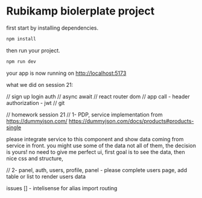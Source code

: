 # Rubikamp biolerplate project

first start by installing dependencies.

```bash
npm install
```

then run your project.

```bash
npm run dev
```

your app is now running on [http://localhost:5173](http://localhost:5173)


what we did on session 21:

// sign up login auth
// async await
// react router dom
// app call - header authorization - jwt
// git

// homework session 21
// 1- PDP, service implementation from https://dummyjson.com/
https://dummyjson.com/docs/products#products-single

please integrate service to this component and show data coming from service in front. you might use some of the data not all of them, the decision is yours!
no need to give me perfect ui, first goal is to see the data, then nice css and structure,

// 2- panel, auth, users, profile, panel - please complete users page, add table or list to render users data


issues
[] - intelisense for alias import routing
